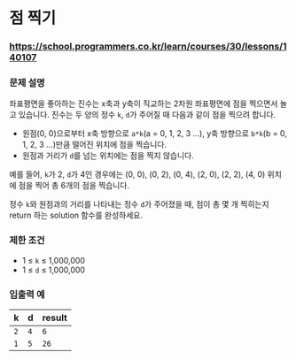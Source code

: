 # 점 찍기

### https://school.programmers.co.kr/learn/courses/30/lessons/140107

### 문제 설명

좌표평면을 좋아하는 진수는 x축과 y축이 직교하는 2차원 좌표평면에 점을 찍으면서 놀고 있습니다. 진수는 두 양의 정수 `k`, `d`가 주어질 때 다음과 같이 점을 찍으려 합니다.

-   원점(0, 0)으로부터 x축 방향으로 `a*k`(a = 0, 1, 2, 3 ...), y축 방향으로 `b*k`(b = 0, 1, 2, 3 ...)만큼 떨어진 위치에 점을 찍습니다.
-   원점과 거리가 `d`를 넘는 위치에는 점을 찍지 않습니다.

예를 들어, `k`가 2, `d`가 4인 경우에는 (0, 0), (0, 2), (0, 4), (2, 0), (2, 2), (4, 0) 위치에 점을 찍어 총 6개의 점을 찍습니다.

정수 `k`와 원점과의 거리를 나타내는 정수 `d`가 주어졌을 때, 점이 총 몇 개 찍히는지 return 하는 solution 함수를 완성하세요.

### 제한 조건

-   1 ≤ `k` ≤ 1,000,000
-   1 ≤ `d` ≤ 1,000,000

### 입출력 예

| k   | d   | result |
| :-- | :-- | :----- |
| `2` | `4` | `6`    |
| `1` | `5` | `26`   |
